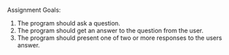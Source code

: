 Assignment Goals:
1. The program should ask a question.
2. The program should get an answer to the question from the user.
3. The program should present one of two or more responses to the users answer.
